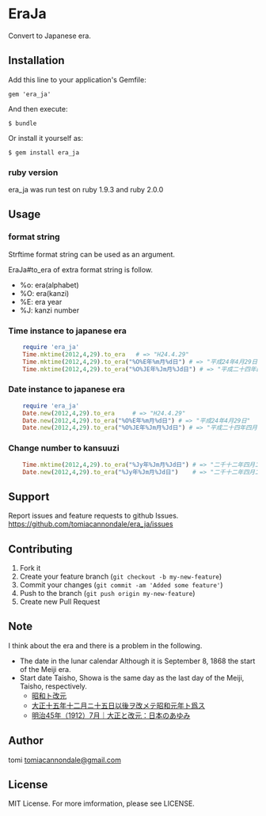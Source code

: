# EraJa

Convert to Japanese era.

## Installation

Add this line to your application's Gemfile:

    gem 'era_ja'

And then execute:

    $ bundle

Or install it yourself as:

    $ gem install era_ja

### ruby version ###

era_ja was run test on ruby 1.9.3 and ruby 2.0.0

## Usage

### format string

Strftime format string can be used as an argument.

EraJa#to_era of extra format string is follow.

* %o: era(alphabet)
* %O: era(kanzi)
* %E: era year
* %J: kanzi number

### Time instance to japanese era

```ruby
	require 'era_ja'
	Time.mktime(2012,4,29).to_era   # => "H24.4.29"
	Time.mktime(2012,4,29).to_era("%O%E年%m月%d日") # => "平成24年4月29日"
	Time.mktime(2012,4,29).to_era("%O%JE年%Jm月%Jd日") # => "平成二十四年四月二十九日"
```

### Date instance to japanese era

```ruby
	require 'era_ja'
	Date.new(2012,4,29).to_era     # => "H24.4.29"
	Date.new(2012,4,29).to_era("%O%E年%m月%d日") # => "平成24年4月29日"
	Date.new(2012,4,29).to_era("%O%JE年%Jm月%Jd日") # => "平成二十四年四月二十九日"
```

### Change number to kansuuzi ###

```ruby
	Time.mktime(2012,4,29).to_era("%Jy年%Jm月%Jd日") # => "二千十二年四月二十九日"
	Date.new(2012,4,29).to_era("%Jy年%Jm月%Jd日")    # => "二千十二年四月二十九日"
```

## Support

Report issues and feature requests to github Issues. https://github.com/tomiacannondale/era_ja/issues

## Contributing

1. Fork it
2. Create your feature branch (`git checkout -b my-new-feature`)
3. Commit your changes (`git commit -am 'Added some feature'`)
4. Push to the branch (`git push origin my-new-feature`)
5. Create new Pull Request

## Note

I think about the era and there is a problem in the following.

* The date in the lunar calendar Although it is September 8, 1868 the start of the Meiji era.
* Start date Taisho, Showa is the same day as the last day of the Meiji, Taisho, respectively.
  * [昭和ト改元](http://ja.wikisource.org/wiki/%e6%98%ad%e5%92%8c%e3%83%88%e6%94%b9%e5%85%83)
  * [大正十五年十二月ニ十五日以後ヲ改メテ昭和元年ト爲ス](http://ja.wikisource.org/wiki/%e5%a4%a7%e6%ad%a3%e5%8d%81%e4%ba%94%e5%b9%b4%e5%8d%81%e4%ba%8c%e6%9c%88%e3%83%8b%e5%8d%81%e4%ba%94%e6%97%a5%e4%bb%a5%e5%be%8c%e3%83%b2%e6%94%b9%e3%83%a1%e3%83%86%e6%98%ad%e5%92%8c%e5%85%83%e5%b9%b4%e3%83%88%e7%88%b2%e3%82%b9)
  * [明治45年（1912）7月｜大正と改元：日本のあゆみ](http://www.archives.go.jp/ayumi/kobetsu/m45_1912_01.html)

## Author

tomi tomiacannondale@gmail.com

## License

MIT License. For more imformation, please see LICENSE.
